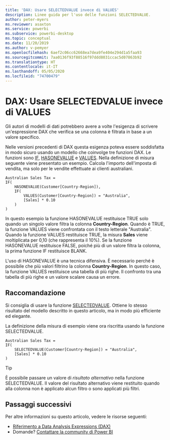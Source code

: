 ```yaml
---
title: 'DAX: Usare SELECTEDVALUE invece di VALUES'
description: Linee guida per l'uso delle funzioni SELECTEDVALUE.
author: peter-myers
ms.reviewer: asaxton
ms.service: powerbi
ms.subservice: powerbi-desktop
ms.topic: conceptual
ms.date: 11/20/2019
ms.author: v-pemyer
ms.openlocfilehash: 6aef2c06cc62668ea7dea9fe404e294d1a5faa93
ms.sourcegitcommit: 7aa0136f93f88516f97ddd8031ccac5d07863b92
ms.translationtype: HT
ms.contentlocale: it-IT
ms.lasthandoff: 05/05/2020
ms.locfileid: "74700479"
---
```

# <a name="dax-use-selectedvalue-instead-of-values"></a>DAX: Usare SELECTEDVALUE invece di VALUES

Gli autori di modelli di dati potrebbero avere a volte l'esigenza di scrivere un'espressione DAX che verifica se una colonna è filtrata in base a un valore specifico.

Nelle versioni precedenti di DAX questa esigenza poteva essere soddisfatta in modo sicuro usando un modello che coinvolge tre funzioni DAX. Le funzioni sono [IF](/dax/if-function-dax), [HASONEVALUE](/dax/hasonevalue-function-dax) e [VALUES](/dax/values-function-dax). Nella definizione di misura seguente viene presentato un esempio. Calcola l'importo dell'imposta di vendita, ma solo per le vendite effettuate ai clienti australiani.

```dax
Australian Sales Tax =
IF(
    HASONEVALUE(Customer[Country-Region]),
    IF(
        VALUES(Customer[Country-Region]) = "Australia",
        [Sales] * 0.10
    )
)
```

In questo esempio la funzione HASONEVALUE restituisce TRUE solo quando un singolo valore filtra la colonna **Country-Region**. Quando è TRUE, la funzione VALUES viene confrontata con il testo letterale "Australia". Quando la funzione VALUES restituisce TRUE, la misura **Sales** viene moltiplicata per 0,10 (che rappresenta il 10%). Se la funzione HASONEVALUE restituisce FALSE, poiché più di un valore filtra la colonna, la prima funzione IF restituisce BLANK.

L'uso di HASONEVALUE è una tecnica difensiva. È necessario perché è possibile che più valori filtrino la colonna **Country-Region**. In questo caso, la funzione VALUES restituisce una tabella di più righe. Il confronto tra una tabella di più righe e un valore scalare causa un errore.

## <a name="recommendation"></a>Raccomandazione

Si consiglia di usare la funzione [SELECTEDVALUE](/dax/selectedvalue-function). Ottiene lo stesso risultato del modello descritto in questo articolo, ma in modo più efficiente ed elegante.

La definizione della misura di esempio viene ora riscritta usando la funzione SELECTEDVALUE.

```dax
Australian Sales Tax =
IF(
    SELECTEDVALUE(Customer[Country-Region]) = "Australia",
    [Sales] * 0.10
)
```

> [!TIP]
> È possibile passare un valore di _risultato alternativo_ nella funzione SELECTEDVALUE. Il valore del risultato alternativo viene restituito quando alla colonna non è applicato alcun filtro o sono applicati più filtri.

## <a name="next-steps"></a>Passaggi successivi

Per altre informazioni su questo articolo, vedere le risorse seguenti:

- [Riferimento a Data Analysis Expressions (DAX)](/dax/)
- Domande? [Contattare la community di Power BI](https://community.powerbi.com/)
